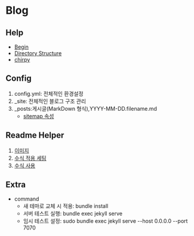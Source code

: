 # Blog
##  Help
  - [Begin](https://inasie.github.io/it%EC%9D%BC%EB%B0%98/github-blog-%EB%A7%8C%EB%93%A4%EA%B8%B0/)
  - [Directory Structure](https://dev-yakuza.posstree.com/ko/jekyll/directory_structure/) 
  - [chirpy](https://blog.kimzinu.com/posts/jekyll-4/#fn:fn-nth-4)
## Config
  1.  config.yml: 전체적인 환경설정 
  2.  _site: 전체적인 블로그 구조 관리 
  3.  _posts:게시글(MarkDown 형식),YYYY-MM-DD.filename.md
      - [sitemap 속성](https://www.sitemaps.org/protocol.html)
       

## Readme Helper
1.  [이미지](https://hyeonjiwon.github.io/blog/markdown_img/)
2.  [수식 적용 세팅](https://mkkim85.github.io/blog-apply-mathjax-to-jekyll-and-github-pages/)
3.  [수식 사용](https://huni0318.github.io/blog/blog-etc/2020-12-21-markdown-tutorial2/)

##  Extra
- command
  - 새 테마로 교체 시 적용: bundle install
  - 서버 테스트 실행: bundle exec jekyll serve 
  - 임시 테스트 설정: sudo bundle exec jekyll serve --host 0.0.0.0 --port 7070